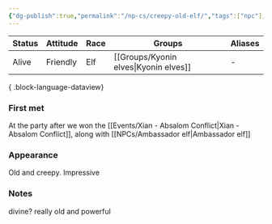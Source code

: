 ```yaml
---
{"dg-publish":true,"permalink":"/np-cs/creepy-old-elf/","tags":["npc"],"noteIcon":"npc","created":"2023-12-28T13:22:24.884+01:00","updated":"2024-01-08T12:45:02.090+01:00"}
---
```


| Status | Attitude | Race | Groups           | Aliases |
| ------ | -------- | ---- | ---------------- | ------- |
| Alive  | Friendly | Elf  | [[Groups/Kyonin elves\|Kyonin elves]] | \-      |

{ .block-language-dataview}
### First met
At the party after we won the [[Events/Xian - Absalom Conflict\|Xian - Absalom Conflict]], along with [[NPCs/Ambassador elf\|Ambassador elf]]
### Appearance
Old and creepy. Impressive
### Notes
divine?
really old and powerful